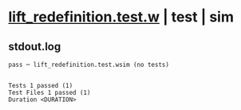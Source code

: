 # [lift_redefinition.test.w](../../../../../examples/tests/valid/lift_redefinition.test.w) | test | sim

## stdout.log
```log
pass ─ lift_redefinition.test.wsim (no tests)
 
 
Tests 1 passed (1)
Test Files 1 passed (1)
Duration <DURATION>
```

